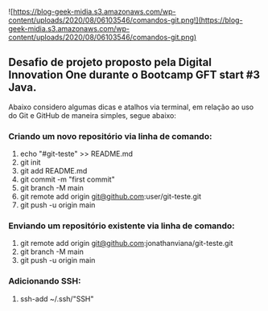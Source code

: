 ![https://blog-geek-midia.s3.amazonaws.com/wp-content/uploads/2020/08/06103546/comandos-git.png!](https://blog-geek-midia.s3.amazonaws.com/wp-content/uploads/2020/08/06103546/comandos-git.png)


## Desafio de projeto proposto pela Digital Innovation One durante o Bootcamp GFT start #3 Java.

Abaixo considero algumas dicas e atalhos via terminal, em relação ao uso do Git e GitHub de maneira simples, segue abaixo:

### Criando um novo repositório via linha de comando:

1. echo "#git-teste" >> README.md
2. git init
3. git add README.md
4. git commit -m "first commit"
5. git branch -M main
6. git remote add origin git@github.com:user/git-teste.git
7. git push -u origin main

### Enviando um repositório existente via linha de comando:

1. git remote add origin git@github.com:jonathanviana/git-teste.git
2. git branch -M main
3. git push -u origin main

### Adicionando SSH:

1. ssh-add ~/.ssh/"SSH"


